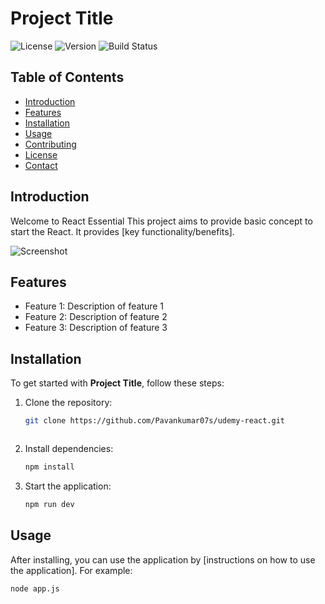 # Project Title

![License](https://img.shields.io/badge/license-MIT-blue.svg)
![Version](https://img.shields.io/badge/version-1.0.0-brightgreen.svg)
![Build Status](https://img.shields.io/badge/build-passing-brightgreen.svg)

## Table of Contents
- [Introduction](#introduction)
- [Features](#features)
- [Installation](#installation)
- [Usage](#usage)
- [Contributing](#contributing)
- [License](#license)
- [Contact](#contact)

## Introduction
Welcome to React Essential This project aims to provide basic concept to start the React. It provides [key functionality/benefits].

![Screenshot](path/to/screenshot.png)

## Features
- Feature 1: Description of feature 1
- Feature 2: Description of feature 2
- Feature 3: Description of feature 3

## Installation
To get started with **Project Title**, follow these steps:

1. Clone the repository:
    ```sh
    git clone https://github.com/Pavankumar07s/udemy-react.git
    ```
    ```
2. Install dependencies:
    ```sh
    npm install
    ```
3. Start the application:
    ```sh
    npm run dev
    ```

## Usage
After installing, you can use the application by [instructions on how to use the application]. For example:

```sh
node app.js
